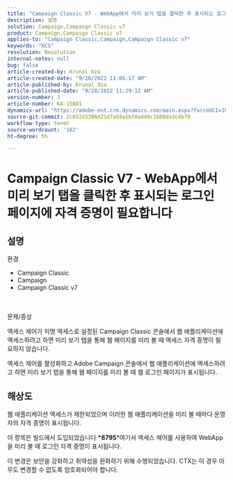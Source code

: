 ```yaml
---
title: "Campaign Classic V7 - WebApp에서 미리 보기 탭을 클릭한 후 표시되는 로그인 페이지에 자격 증명이 필요합니다."
description: 설명
solution: Campaign,Campaign Classic v7
product: Campaign,Campaign Classic v7
applies-to: "Campaign Classic,Campaign,Campaign Classic v7"
keywords: "KCS"
resolution: Resolution
internal-notes: null
bug: false
article-created-by: Krunal Oza
article-created-date: "9/28/2022 11:06:17 AM"
article-published-by: Krunal Oza
article-published-date: "9/28/2022 11:29:12 AM"
version-number: 3
article-number: KA-15081
dynamics-url: "https://adobe-ent.crm.dynamics.com/main.aspx?forceUCI=1&pagetype=entityrecord&etn=knowledgearticle&id=efa7ed8f-1d3f-ed11-9db1-000d3a5c1bcc"
source-git-commit: 2c852d3396d21d7a59a1bf0a440c1b00da3c4b70
workflow-type: tm+mt
source-wordcount: '182'
ht-degree: 5%

---
```


# Campaign Classic V7 - WebApp에서 미리 보기 탭을 클릭한 후 표시되는 로그인 페이지에 자격 증명이 필요합니다

## 설명

환경<br>
- Campaign Classic
- Campaign
- Campaign Classic v7



<br> <br>문제/증상<br>


액세스 제어가 익명 액세스로 설정된 Campaign Classic 콘솔에서 웹 애플리케이션에 액세스하려고 하면 미리 보기 탭을 통해 웹 페이지를 미리 볼 때 액세스 자격 증명이 필요하지 않습니다.

액세스 제어를 활성화하고 Adobe Campaign 콘솔에서 웹 애플리케이션에 액세스하려고 하면 미리 보기 탭을 통해 웹 페이지를 미리 볼 때 웹 로그인 페이지가 표시됩니다.


## 해상도


웹 애플리케이션 액세스가 제한되었으며 이러한 웹 애플리케이션을 미리 볼 때마다 운영자의 자격 증명이 표시됩니다.

이 항목은 빌드에서 도입되었습니다 <b>*8795</b>*여기서 액세스 제어를 사용하여 WebApp을 미리 볼 때 로그인 자격 증명이 표시됩니다.

이 변경은 보안을 강화하고 취약성을 완화하기 위해 수행되었습니다. CTX는 이 경우 아무도 변경할 수 없도록 암호화되어야 합니다.
